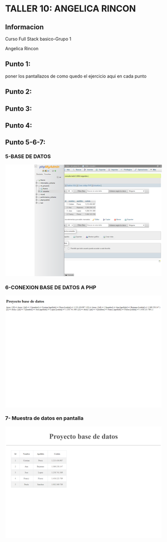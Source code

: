 <h1>TALLER 10: ANGELICA RINCON</h1>

<h2>Informacion</h2>
<p>Curso Full Stack basico-Grupo 1</p>
<p>Angelica Rincon</p>

<h2>Punto 1: </h2> poner los pantallazos de como quedo el ejercicio aqui en cada punto
<h2>Punto 2: </h2>

<h2>Punto 3: </h2>

<h2>Punto 4: </h2>

<h2>Punto 5-6-7: </h2>
<h3>5-BASE DE DATOS</h3>
<img src="./public/images/pantallazo-base-de-datos.png" alt="mysql">
<h3>6-CONEXION BASE DE DATOS A PHP</h3>
<img src="./public/images/conexion-base-de-datos.png" alt="connection">
<h3>7- Muestra de datos en pantalla</h3>
<img src="./public/images/basedatos.png" alt="bd">